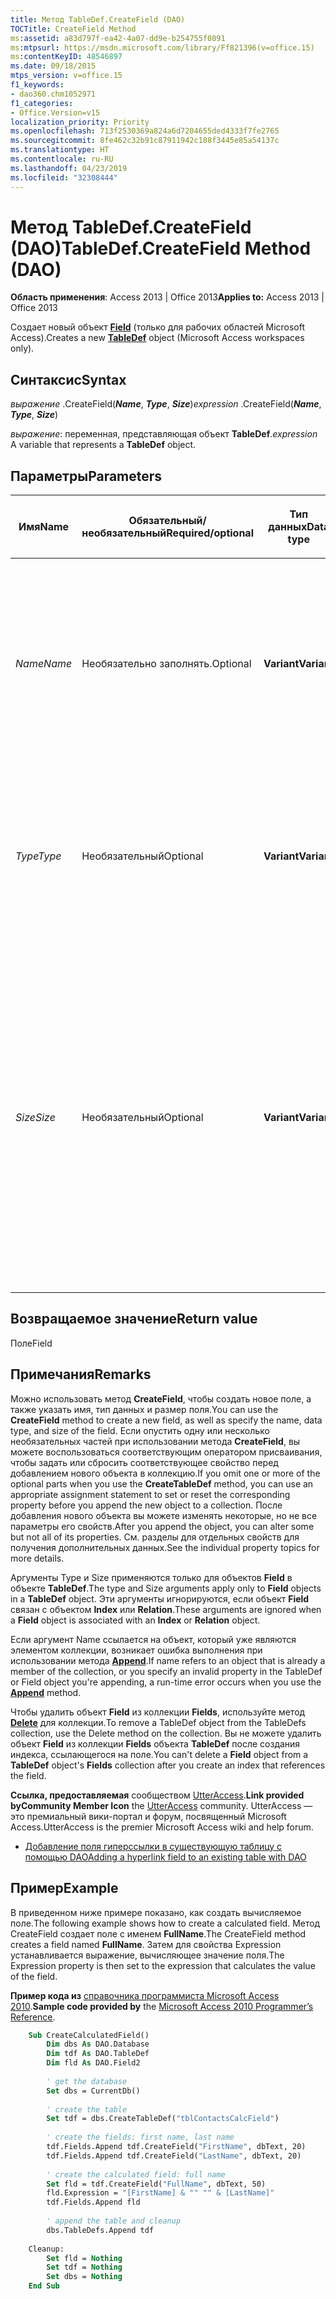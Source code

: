 ```yaml
---
title: Метод TableDef.CreateField (DAO)
TOCTitle: CreateField Method
ms:assetid: a83d797f-ea42-4a07-dd9e-b254755f0891
ms:mtpsurl: https://msdn.microsoft.com/library/Ff821396(v=office.15)
ms:contentKeyID: 48546897
ms.date: 09/18/2015
mtps_version: v=office.15
f1_keywords:
- dao360.chm1052971
f1_categories:
- Office.Version=v15
localization_priority: Priority
ms.openlocfilehash: 713f2530369a824a6d7204655ded4333f7fe2765
ms.sourcegitcommit: 8fe462c32b91c87911942c188f3445e85a54137c
ms.translationtype: HT
ms.contentlocale: ru-RU
ms.lasthandoff: 04/23/2019
ms.locfileid: "32308444"
---
```

# <a name="tabledefcreatefield-method-dao"></a><span data-ttu-id="d83c7-102">Метод TableDef.CreateField (DAO)</span><span class="sxs-lookup"><span data-stu-id="d83c7-102">TableDef.CreateField Method (DAO)</span></span>

<span data-ttu-id="d83c7-103">**Область применения**: Access 2013 | Office 2013</span><span class="sxs-lookup"><span data-stu-id="d83c7-103">**Applies to:** Access 2013 | Office 2013</span></span>

<span data-ttu-id="d83c7-104">Создает новый объект **[Field](field-object-dao.md)** (только для рабочих областей Microsoft Access).</span><span class="sxs-lookup"><span data-stu-id="d83c7-104">Creates a new **[TableDef](field-object-dao.md)** object (Microsoft Access workspaces only).</span></span>

## <a name="syntax"></a><span data-ttu-id="d83c7-105">Синтаксис</span><span class="sxs-lookup"><span data-stu-id="d83c7-105">Syntax</span></span>

<span data-ttu-id="d83c7-106">*выражение* .CreateField(_**Name**_, _**Type**_, _**Size**_)</span><span class="sxs-lookup"><span data-stu-id="d83c7-106">*expression* .CreateField(_**Name**_, _**Type**_, _**Size**_)</span></span>

<span data-ttu-id="d83c7-107">*выражение*: переменная, представляющая объект **TableDef**.</span><span class="sxs-lookup"><span data-stu-id="d83c7-107">*expression* A variable that represents a **TableDef** object.</span></span>

## <a name="parameters"></a><span data-ttu-id="d83c7-108">Параметры</span><span class="sxs-lookup"><span data-stu-id="d83c7-108">Parameters</span></span>

<table>
<colgroup>
<col style="width: 25%" />
<col style="width: 25%" />
<col style="width: 25%" />
<col style="width: 25%" />
</colgroup>
<thead>
<tr class="header">
<th><p><span data-ttu-id="d83c7-109">Имя</span><span class="sxs-lookup"><span data-stu-id="d83c7-109">Name</span></span></p></th>
<th><p><span data-ttu-id="d83c7-110">Обязательный/необязательный</span><span class="sxs-lookup"><span data-stu-id="d83c7-110">Required/optional</span></span></p></th>
<th><p><span data-ttu-id="d83c7-111">Тип данных</span><span class="sxs-lookup"><span data-stu-id="d83c7-111">Data type</span></span></p></th>
<th><p><span data-ttu-id="d83c7-112">Описание</span><span class="sxs-lookup"><span data-stu-id="d83c7-112">Description</span></span></p></th>
</tr>
</thead>
<tbody>
<tr class="odd">
<td><p><span data-ttu-id="d83c7-113"><em>Name</em></span><span class="sxs-lookup"><span data-stu-id="d83c7-113"><em>Name</em></span></span></p></td>
<td><p><span data-ttu-id="d83c7-114">Необязательно заполнять.</span><span class="sxs-lookup"><span data-stu-id="d83c7-114">Optional</span></span></p></td>
<td><p><span data-ttu-id="d83c7-115"><strong>Variant</strong></span><span class="sxs-lookup"><span data-stu-id="d83c7-115"><strong>Variant</strong></span></span></p></td>
<td><p><span data-ttu-id="d83c7-116">Строка, присваивающая уникальное имя новому объекту <strong>Field</strong>.</span><span class="sxs-lookup"><span data-stu-id="d83c7-116">A String that uniquely names the new <strong>Field</strong> object.</span></span> <span data-ttu-id="d83c7-117">См. свойство <strong><a href="connection-name-property-dao.md">Name</a></strong> для получения более подробных сведений о допустимых именах <strong>Field</strong>.</span><span class="sxs-lookup"><span data-stu-id="d83c7-117">See the <strong><a href="connection-name-property-dao.md">Name</a></strong> property for details on valid <strong>TableDef</strong> names.</span></span></p></td>
</tr>
<tr class="even">
<td><p><span data-ttu-id="d83c7-118"><em>Type</em></span><span class="sxs-lookup"><span data-stu-id="d83c7-118"><em>Type</em></span></span></p></td>
<td><p><span data-ttu-id="d83c7-119">Необязательный</span><span class="sxs-lookup"><span data-stu-id="d83c7-119">Optional</span></span></p></td>
<td><p><span data-ttu-id="d83c7-120"><strong>Variant</strong></span><span class="sxs-lookup"><span data-stu-id="d83c7-120"><strong>Variant</strong></span></span></p></td>
<td><p><span data-ttu-id="d83c7-121">Константа, определяющая тип данных нового объекта <strong>Field</strong>.</span><span class="sxs-lookup"><span data-stu-id="d83c7-121">A constant that determines the data type of the new <strong>Field</strong> object.</span></span> <span data-ttu-id="d83c7-122">Допустимые типы данных см. в свойстве <strong><a href="field-type-property-dao.md">Type</a></strong>.</span><span class="sxs-lookup"><span data-stu-id="d83c7-122">See the <strong><a href="field-type-property-dao.md">Type</a></strong> property for valid data types.</span></span></p></td>
</tr>
<tr class="odd">
<td><p><span data-ttu-id="d83c7-123"><em>Size</em></span><span class="sxs-lookup"><span data-stu-id="d83c7-123"><em>Size</em></span></span></p></td>
<td><p><span data-ttu-id="d83c7-124">Необязательный</span><span class="sxs-lookup"><span data-stu-id="d83c7-124">Optional</span></span></p></td>
<td><p><span data-ttu-id="d83c7-125"><strong>Variant</strong></span><span class="sxs-lookup"><span data-stu-id="d83c7-125"><strong>Variant</strong></span></span></p></td>
<td><p><span data-ttu-id="d83c7-126">Целое число, указывающее максимальный размер в байтах объекта <strong>Field</strong>, содержащего текст.</span><span class="sxs-lookup"><span data-stu-id="d83c7-126">An Integer that indicates the maximum size, in bytes, of a <strong>Field</strong> object that contains text.</span></span> <span data-ttu-id="d83c7-127">Допустимые значения размеров см. в свойстве <strong><a href="field-size-property-dao.md">Size</a></strong>.</span><span class="sxs-lookup"><span data-stu-id="d83c7-127">See the <strong><a href="field-size-property-dao.md">Size</a></strong> property for valid size values.</span></span> <span data-ttu-id="d83c7-128">Этот аргумент игнорируется для числовых полей и полей фиксированного размера.</span><span class="sxs-lookup"><span data-stu-id="d83c7-128">This argument is ignored for numeric and fixed-width fields.</span></span></p></td>
</tr>
</tbody>
</table>


## <a name="return-value"></a><span data-ttu-id="d83c7-129">Возвращаемое значение</span><span class="sxs-lookup"><span data-stu-id="d83c7-129">Return value</span></span>

<span data-ttu-id="d83c7-130">Поле</span><span class="sxs-lookup"><span data-stu-id="d83c7-130">Field</span></span>

## <a name="remarks"></a><span data-ttu-id="d83c7-131">Примечания</span><span class="sxs-lookup"><span data-stu-id="d83c7-131">Remarks</span></span>

<span data-ttu-id="d83c7-132">Можно использовать метод **CreateField**, чтобы создать новое поле, а также указать имя, тип данных и размер поля.</span><span class="sxs-lookup"><span data-stu-id="d83c7-132">You can use the **CreateField** method to create a new field, as well as specify the name, data type, and size of the field.</span></span> <span data-ttu-id="d83c7-133">Если опустить одну или несколько необязательных частей при использовании метода **CreateField**, вы можете воспользоваться соответствующим оператором присваивания, чтобы задать или сбросить соответствующее свойство перед добавлением нового объекта в коллекцию.</span><span class="sxs-lookup"><span data-stu-id="d83c7-133">If you omit one or more of the optional parts when you use the **CreateTableDef** method, you can use an appropriate assignment statement to set or reset the corresponding property before you append the new object to a collection.</span></span> <span data-ttu-id="d83c7-134">После добавления нового объекта вы можете изменять некоторые, но не все параметры его свойств.</span><span class="sxs-lookup"><span data-stu-id="d83c7-134">After you append the object, you can alter some but not all of its properties.</span></span> <span data-ttu-id="d83c7-135">См. разделы для отдельных свойств для получения дополнительных данных.</span><span class="sxs-lookup"><span data-stu-id="d83c7-135">See the individual property topics for more details.</span></span>

<span data-ttu-id="d83c7-136">Аргументы Type и Size применяются только для объектов **Field** в объекте **TableDef**.</span><span class="sxs-lookup"><span data-stu-id="d83c7-136">The type and Size arguments apply only to **Field** objects in a **TableDef** object.</span></span> <span data-ttu-id="d83c7-137">Эти аргументы игнорируются, если объект **Field** связан с объектом **Index** или **Relation**.</span><span class="sxs-lookup"><span data-stu-id="d83c7-137">These arguments are ignored when a **Field** object is associated with an **Index** or **Relation** object.</span></span>

<span data-ttu-id="d83c7-138">Если аргумент Name ссылается на объект, который уже являются элементом коллекции, возникает ошибка выполнения при использовании метода **[Append](fields-append-method-dao.md)**.</span><span class="sxs-lookup"><span data-stu-id="d83c7-138">If name refers to an object that is already a member of the collection, or you specify an invalid property in the TableDef or Field object you're appending, a run-time error occurs when you use the **[Append](fields-append-method-dao.md)** method.</span></span>

<span data-ttu-id="d83c7-139">Чтобы удалить объект **Field** из коллекции **Fields**, используйте метод **[Delete](fields-delete-method-dao.md)** для коллекции.</span><span class="sxs-lookup"><span data-stu-id="d83c7-139">To remove a TableDef object from the  TableDefs  collection, use the  Delete  method on the collection.</span></span> <span data-ttu-id="d83c7-140">Вы не можете удалить объект **Field** из коллекции **Fields** объекта **TableDef** после создания индекса, ссылающегося на поле.</span><span class="sxs-lookup"><span data-stu-id="d83c7-140">You can't delete a **Field** object from a **TableDef** object's **Fields** collection after you create an index that references the field.</span></span>

<span data-ttu-id="d83c7-141">**Ссылка, предоставляемая** сообществом [UtterAccess](https://www.utteraccess.com).</span><span class="sxs-lookup"><span data-stu-id="d83c7-141">**Link provided byCommunity Member Icon** the [UtterAccess](https://www.utteraccess.com) community.</span></span> <span data-ttu-id="d83c7-142">UtterAccess — это премиальный вики-портал и форум, посвященный Microsoft Access.</span><span class="sxs-lookup"><span data-stu-id="d83c7-142">UtterAccess is the premier Microsoft Access wiki and help forum.</span></span>

- [<span data-ttu-id="d83c7-143">Добавление поля гиперссылки в существующую таблицу с помощью DAO</span><span class="sxs-lookup"><span data-stu-id="d83c7-143">Adding a hyperlink field to an existing table with DAO</span></span>](https://www.utteraccess.com/wiki/index.php/adding_a_hyperlink_field_to_an_existing_table_with_dao)

## <a name="example"></a><span data-ttu-id="d83c7-144">Пример</span><span class="sxs-lookup"><span data-stu-id="d83c7-144">Example</span></span>

<span data-ttu-id="d83c7-145">В приведенном ниже примере показано, как создать вычисляемое поле.</span><span class="sxs-lookup"><span data-stu-id="d83c7-145">The following example shows how to create a calculated field.</span></span> <span data-ttu-id="d83c7-146">Метод CreateField создает поле с именем **FullName**.</span><span class="sxs-lookup"><span data-stu-id="d83c7-146">The CreateField method creates a field named **FullName**.</span></span> <span data-ttu-id="d83c7-147">Затем для свойства Expression устанавливается выражение, вычисляющее значение поля.</span><span class="sxs-lookup"><span data-stu-id="d83c7-147">The Expression property is then set to the expression that calculates the value of the field.</span></span>

<span data-ttu-id="d83c7-148">**Пример кода из** [справочника программиста Microsoft Access 2010](https://www.amazon.com/Microsoft-Access-2010-Programmers-Reference/dp/8126528125).</span><span class="sxs-lookup"><span data-stu-id="d83c7-148">**Sample code provided by** the [Microsoft Access 2010 Programmer’s Reference](https://www.amazon.com/Microsoft-Access-2010-Programmers-Reference/dp/8126528125).</span></span>

```vb
    Sub CreateCalculatedField()
        Dim dbs As DAO.Database
        Dim tdf As DAO.TableDef
        Dim fld As DAO.Field2
        
        ' get the database
        Set dbs = CurrentDb()
        
        ' create the table
        Set tdf = dbs.CreateTableDef("tblContactsCalcField")
        
        ' create the fields: first name, last name
        tdf.Fields.Append tdf.CreateField("FirstName", dbText, 20)
        tdf.Fields.Append tdf.CreateField("LastName", dbText, 20)
        
        ' create the calculated field: full name
        Set fld = tdf.CreateField("FullName", dbText, 50)
        fld.Expression = "[FirstName] & "" "" & [LastName]"
        tdf.Fields.Append fld
        
        ' append the table and cleanup
        dbs.TableDefs.Append tdf
        
    Cleanup:
        Set fld = Nothing
        Set tdf = Nothing
        Set dbs = Nothing
    End Sub
```

